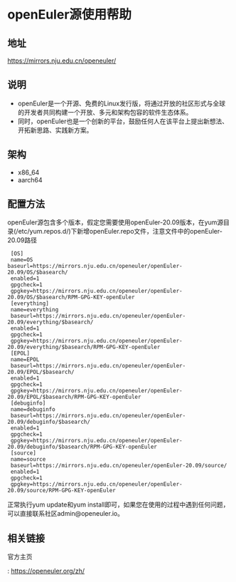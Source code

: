 # openEuler源使用帮助

## 地址

  <https://mirrors.nju.edu.cn/openeuler/>

## 说明

- openEuler是一个开源、免费的Linux发行版，将通过开放的社区形式与全球的开发者共同构建一个开放、多元和架构包容的软件生态体系。
- 同时，openEuler也是一个创新的平台，鼓励任何人在该平台上提出新想法、开拓新思路、实践新方案。

## 架构

-   x86_64
-   aarch64

## 配置方法

openEuler源包含多个版本，假定您需要使用openEuler-20.09版本，在yum源目录(/etc/yum.repos.d/)下新增openEuler.repo文件，注意文件中的openEuler-20.09路径

     [OS]
     name=OS
    baseurl=https://mirrors.nju.edu.cn/openeuler/openEuler-20.09/OS/$basearch/
     enabled=1
     gpgcheck=1
     gpgkey=https://mirrors.nju.edu.cn/openeuler/openEuler-20.09/OS/$basearch/RPM-GPG-KEY-openEuler
     [everything]
     name=everything
     baseurl=https://mirrors.nju.edu.cn/openeuler/openEuler-20.09/everything/$basearch/
     enabled=1
     gpgcheck=1
     gpgkey=https://mirrors.nju.edu.cn/openeuler/openEuler-20.09/everything/$basearch/RPM-GPG-KEY-openEuler
     [EPOL]
     name=EPOL
     baseurl=https://mirrors.nju.edu.cn/openeuler/openEuler-20.09/EPOL/$basearch/
     enabled=1
     gpgcheck=1
     gpgkey=https://mirrors.nju.edu.cn/openeuler/openEuler-20.09/EPOL/$basearch/RPM-GPG-KEY-openEuler
     [debuginfo]
     name=debuginfo
     baseurl=https://mirrors.nju.edu.cn/openeuler/openEuler-20.09/debuginfo/$basearch/
     enabled=1
     gpgcheck=1
     gpgkey=https://mirrors.nju.edu.cn/openeuler/openEuler-20.09/debuginfo/$basearch/RPM-GPG-KEY-openEuler
     [source]
     name=source
     baseurl=https://mirrors.nju.edu.cn/openeuler/openEuler-20.09/source/
     enabled=1
     gpgcheck=1
     gpgkey=https://mirrors.nju.edu.cn/openeuler/openEuler-20.09/source/RPM-GPG-KEY-openEuler

正常执行yum update和yum
 install即可，如果您在使用的过程中遇到任何问题，可以直接联系社区admin\@openeuler.io。

## 相关链接

官方主页

:   <https://openeuler.org/zh/>

